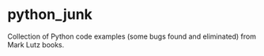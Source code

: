 # python_junk
Collection of Python code examples (some bugs found and eliminated) from Mark Lutz books.
